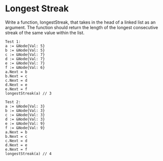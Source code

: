 # Longest Streak

Write a function, longestStreak, that takes in the head of a linked list as an argument. The function should return the length of the longest consecutive streak of the same value within the list.

```
Test 1:
a := &Node{Val: 5}
b := &Node{Val: 5}
c := &Node{Val: 7}
d := &Node{Val: 7}
e := &Node{Val: 7}
f := &Node{Val: 6}
a.Next = b
b.Next = c
c.Next = d
d.Next = e
e.Next = f
longestStreak(a) // 3

Test 2:
a := &Node{Val: 3}
b := &Node{Val: 3}
c := &Node{Val: 3}
d := &Node{Val: 3}
e := &Node{Val: 9}
f := &Node{Val: 9}
a.Next = b
b.Next = c
c.Next = d
d.Next = e
e.Next = f
longestStreak(a) // 4
```
